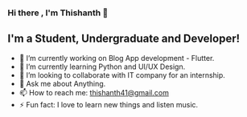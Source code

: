 ### Hi there , I'm Thishanth 👋

## I'm a Student, Undergraduate and Developer!

- 🔭 I’m currently working on Blog App development - Flutter.
- 🌱 I’m currently learning Python and UI/UX Design.
- 👯 I’m looking to collaborate with IT company for an internship.
- 💬 Ask me about Anything.
- 📫 How to reach me: thishanth41@gmail.com
- ⚡ Fun fact: I love to learn new things and listen music.

